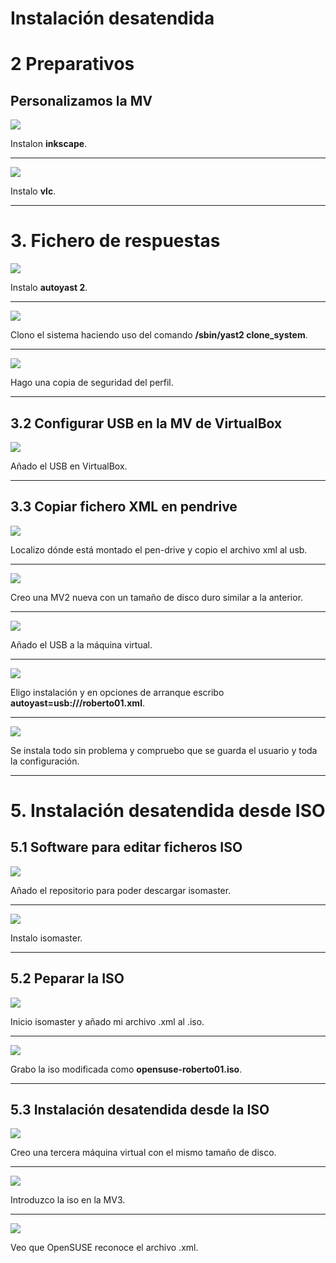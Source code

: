 # Instalación desatendida

# 2 Preparativos

## Personalizamos la MV

![](img/01.png)

Instalon **inkscape**.

---

![](img/02.png)

Instalo **vlc**.

---

# 3. Fichero de respuestas

![](img/03.png)

Instalo **autoyast 2**.

---

![](img/04.png)

Clono el sistema haciendo uso del comando **/sbin/yast2 clone_system**.

---

![](img/05.png)

Hago una copia de seguridad del perfil.

---

## 3.2 Configurar USB en la MV de VirtualBox

![](img/06.png)

Añado el USB en VirtualBox.

---

## 3.3 Copiar fichero XML en pendrive

![](img/07.png)

Localizo dónde está montado el pen-drive y copio el archivo xml al usb.

---

![](img/08.png)

Creo una MV2 nueva con un tamaño de disco duro similar a la anterior.

---

![](./img/09.png)

Añado el USB a la máquina virtual.

---

![](img/10.png)

Eligo instalación y en opciones de arranque escribo **autoyast=usb:///roberto01.xml**.

---

![](img/11.png)

Se instala todo sin problema y compruebo que se guarda el usuario y toda la configuración.

---

# 5. Instalación desatendida desde ISO

## 5.1 Software para editar ficheros ISO

![](img/12.png)

Añado el repositorio para poder descargar isomaster.

---

![](img/13.png)

Instalo isomaster.

---

## 5.2 Peparar la ISO

![](img/14.png)

Inicio isomaster y añado mi archivo .xml al .iso.

---

![](img/15.png)

Grabo la iso modificada como **opensuse-roberto01.iso**.

---

## 5.3 Instalación desatendida desde la ISO

![](img/16.png)

Creo una tercera máquina virtual con el mismo tamaño de disco.

---

![](img/17.png)

Introduzco la iso en la MV3.

---

![](img/18.png)

Veo que OpenSUSE reconoce el archivo .xml.